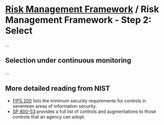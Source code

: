 # [Risk Management Framework](README.md) / Risk Management Framework - Step 2: Select

...

## Selection under continuous monitoring

...

## More detailed reading from NIST

- [FIPS 200](http://csrc.nist.gov/publications/fips/fips200/FIPS-200-final-march.pdf) lists the minimum security requirements for controls in seventeen areas of information security.
- [SP 800-53](http://nvlpubs.nist.gov/nistpubs/SpecialPublications/NIST.SP.800-53r4.pdf) provides a full list of controls and augmentations to those controls that an agency can adopt.
